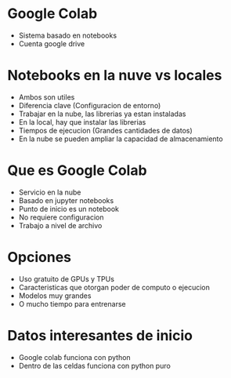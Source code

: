 # Google Colab
* Sistema basado en notebooks
* Cuenta google drive

# Notebooks en la nuve vs locales
* Ambos son utiles
* Diferencia clave (Configuracion de entorno)
* Trabajar en la nube, las librerias ya estan instaladas
* En la local, hay que instalar las librerias
* Tiempos de ejecucion (Grandes cantidades de datos)
* En la nube se pueden ampliar la capacidad de almacenamiento

# Que es Google Colab
* Servicio en la nube
* Basado en jupyter notebooks
* Punto de inicio es un notebook
* No requiere configuracion 
* Trabajo a nivel de archivo

# Opciones
* Uso gratuito de GPUs y TPUs
* Caracteristicas que otorgan poder de computo o ejecucion
* Modelos muy grandes
* O mucho tiempo para entrenarse

# Datos interesantes de inicio
* Google colab funciona con python
* Dentro de las celdas funciona con python puro

